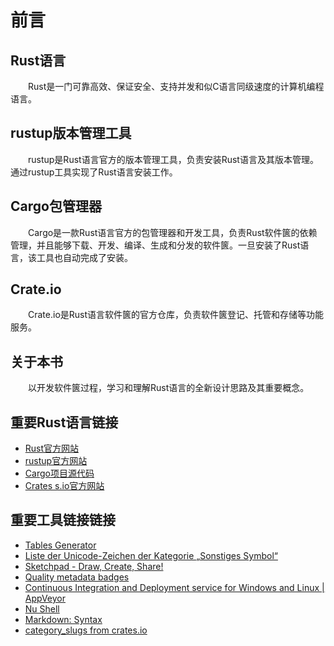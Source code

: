 # 前言

## Rust语言

　　Rust是一门可靠高效、保证安全、支持并发和似C语言同级速度的计算机编程语言。

## rustup版本管理工具
　　rustup是Rust语言官方的版本管理工具，负责安装Rust语言及其版本管理。通过rustup工具实现了Rust语言安装工作。

## Cargo包管理器

　　Cargo是一款Rust语言官方的包管理器和开发工具，负责Rust软件篋的依赖管理，并且能够下载、开发、编译、生成和分发的软件篋。一旦安装了Rust语言，该工具也自动完成了安装。

## Crate.io

　　Crate.io是Rust语言软件篋的官方仓库，负责软件篋登记、托管和存储等功能服务。

## 关于本书

　　以开发软件篋过程，学习和理解Rust语言的全新设计思路及其重要概念。

## 重要Rust语言链接
- [Rust官方网站](https://www.rust-lang.org/)
- [rustup官方网站](https://rustup.rs/)
- [Cargo项目源代码](https://github.com/rust-lang/cargo)
- [Crates s.io官方网站](https://crates.io/)

## 重要工具链接链接
- [Tables Generator](https://www.tablesgenerator.com/)
- [Liste der Unicode-Zeichen der Kategorie „Sonstiges Symbol“](https://www.compart.com/de/unicode/category/So)
- [Sketchpad - Draw, Create, Share!](https://sketch.io/sketchpad/)
- [Quality metadata badges](https://shields.io/)
- [Continuous Integration and Deployment service for Windows and Linux | AppVeyor](https://www.appveyor.com/)
- [Nu Shell](https://github.com/nushell/nushell)
- [Markdown: Syntax](https://markdown.de/)
- [category_slugs from crates.io](https://crates.io/category_slugs)